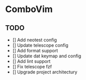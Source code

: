 # ComboVim

## TODO
- [] Add neotest config
- [] Update telescope config
- [] Add format support
- [] Update dat keymap and config
- [] Add lint support
- [] Fix telescope fzf
- [] Upgrade project architectury
